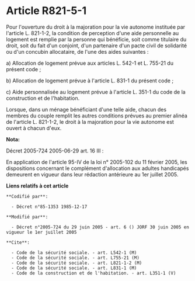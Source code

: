 # Article R821-5-1

Pour l'ouverture du droit à la majoration pour la vie autonome instituée par l'article L. 821-1-2, la condition de perception
d'une aide personnelle au logement est remplie par la personne qui bénéficie, soit comme titulaire du droit, soit du fait
d'un conjoint, d'un partenaire d'un pacte civil de solidarité ou d'un concubin allocataire, de l'une des aides suivantes :

a) Allocation de logement prévue aux articles L. 542-1 et L. 755-21 du présent code ;

b) Allocation de logement prévue à l'article L. 831-1 du présent code ;

c) Aide personnalisée au logement prévue à l'article L. 351-1 du code de la construction et de l'habitation.

Lorsque, dans un ménage bénéficiant d'une telle aide, chacun des membres du couple remplit les autres conditions prévues au
premier alinéa de l'article L. 821-1-2, le droit à la majoration pour la vie autonome est ouvert à chacun d'eux.

**Nota:**

Décret 2005-724 2005-06-29 art. 16 III : 

En application de l'article 95-IV de la loi n° 2005-102 du 11 février 2005, les dispositions concernant le complément
d'allocation aux adultes handicapés demeurent en vigueur dans leur rédaction antérieure au 1er juillet 2005.

**Liens relatifs à cet article**

	**Codifié par**:

	  - Décret n°85-1353 1985-12-17

	**Modifié par**:

	  - Décret n°2005-724 du 29 juin 2005 - art. 6 () JORF 30 juin 2005 en vigueur le 1er juillet 2005

	**Cite**:

	  - Code de la sécurité sociale. - art. L542-1 (M)
	  - Code de la sécurité sociale. - art. L755-21 (M)
	  - Code de la sécurité sociale. - art. L821-1-2 (M)
	  - Code de la sécurité sociale. - art. L831-1 (M)
	  - Code de la construction et de l'habitation. - art. L351-1 (V)
